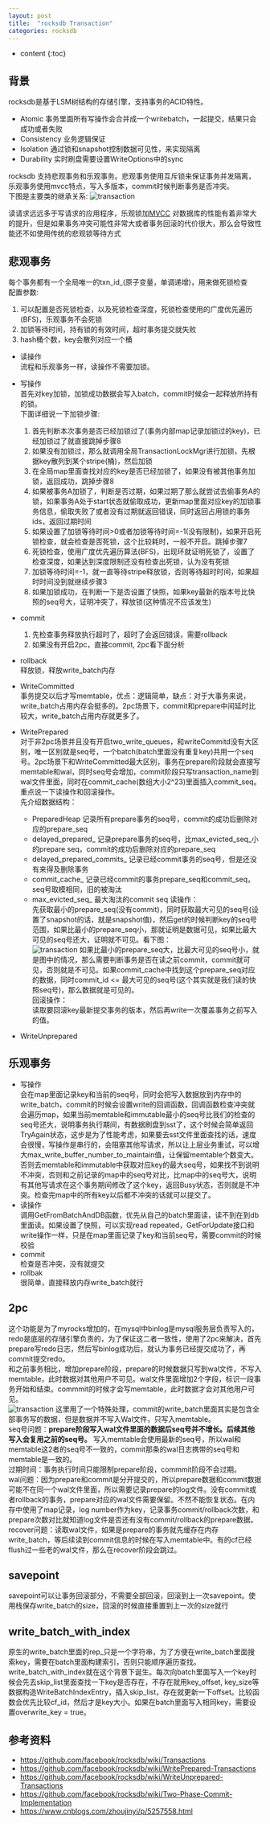 ```yaml
---
layout: post
title:  "rocksdb Transaction"
categories: rocksdb
---
```


* content
{:toc}

## 背景
rocksdb是基于LSM树结构的存储引擎，支持事务的ACID特性。
- Atomic 事务里面所有写操作会合并成一个writebatch，一起提交，结果只会成功或者失败
- Consistency 业务逻辑保证
- Isolation 通过锁和snapshot控制数据可见性，来实现隔离
- Durability 实时刷盘需要设置WriteOptions中的sync

rocksdb 支持悲观事务和乐观事务。悲观事务使用互斥锁来保证事务并发隔离，乐观事务使用mvcc特点，写入多版本，commit时候判断事务是否冲突。<br/>
下图是主要类的继承关系:
![transaction](/images/transaction-class.png)

读请求远远多于写请求的应用程序，乐观锁加[MVCC](https://en.wikipedia.org/wiki/Multiversion_concurrency_control) 对数据库的性能有着非常大的提升，但是如果事务冲突可能性非常大或者事务回滚的代价很大，那么会导致性能还不如使用传统的悲观锁等待方式

## 悲观事务
每个事务都有一个全局唯一的txn_id_(原子变量，单调递增)，用来做死锁检查<br/>
配置参数:
1. 可以配置是否死锁检查，以及死锁检查深度，死锁检查使用的广度优先遍历(BFS)，乐观事务不会死锁
2. 加锁等待时间，持有锁的有效时间，超时事务提交就失败
3. hash桶个数，key会散列对应一个桶

- 读操作<br/>
  流程和乐观事务一样，读操作不需要加锁。

- 写操作<br/>
  首先对key加锁，加锁成功数据会写入batch，commit时候会一起释放所持有的锁。<br/>
  下面详细说一下加锁步骤:
  1. 首先判断本次事务是否已经加锁过了(事务内部map记录加锁过的key)，已经加锁过了就直接跳掉步骤8
  2. 如果没有加锁过，那么就调用全局TransactionLockMgr进行加锁，先根据key散列到某个stripe(桶)，然后加锁
  3. 在全局map里面查找对应的key是否已经加锁了，如果没有被其他事务加锁，返回成功，跳掉步骤8
  4. 如果被事务A加锁了，判断是否过期，如果过期了那么就尝试去偷事务A的锁，如果事务A处于start状态就偷取成功，更新map里面对应key的加锁事务信息，偷取失败了或者没有过期就返回错误，同时返回占用锁的事务ids，返回过期时间
  5. 如果设置了加锁等待时间>0或者加锁等待时间=-1(没有限制)，如果开启死锁检查，就会检查是否死锁，这个比较耗时，一般不开启。跳掉步骤7
  6. 死锁检查，使用广度优先遍历算法(BFS)，出现环就证明死锁了，设置了检查深度，如果达到深度限制还没有检查出死锁，认为没有死锁
  7. 加锁等待时间=-1，就一直等待stripe释放锁，否则等待超时时间，如果超时时间没到就继续步骤3
  8. 如果加锁成功，在判断一下是否设置了快照，如果key最新的版本号比快照的seq号大，证明冲突了，释放锁(这种情况不应该发生) 
- commit<br/>
  1. 先检查事务释放执行超时了，超时了会返回错误，需要rollback
  2. 如果没有开启2pc，直接commit, 2pc看下面分析
- rollback<br/>
  释放锁，释放write_batch内存 

- WriteCommitted <br/>
  事务提交以后才写memtable，优点：逻辑简单，缺点：对于大事务来说，write_batch占用内存会挺多的。2pc场景下，commit和prepare中间延时比较大，write_batch占用内存就更多了。
- WritePrepared <br/>
  对于非2pc场景并且没有开启two_write_queues，和writeCommitd没有大区别，唯一区别就是seq号，一个batch(batch里面没有重复key)共用一个seq号。2pc场景下和WriteCommitted最大区别，事务在prepare阶段就会直接写memtable和wal，同时seq号会增加，commit阶段只写transaction_name到wal文件里面，同时在commit_cache(数组大小2^23)里面插入commit_seq。<br/>
  重点说一下读操作和回滚操作。<br/>
  先介绍数据结构：<br/>
  - PreparedHeap 记录所有prepare事务的seq号，commit的成功后删除对应的prepare_seq
  - delayed_prepared_ 记录prepare事务的seq号，比max_evicted_seq_小的prepare seq，commit的成功后删除对应的prepare_seq
  - delayed_prepared_commits_ 记录已经commit事务的seq号，但是还没有来得及删除事务
  - commit_cache_ 记录已经commit的事务prepare_seq和commit_seq，seq号取模相同，旧的被淘汰 <br/>
  - max_evicted_seq_ 最大淘汰的commit seq
  读操作：<br/>
  	先获取最小的prepare_seq(没有commit)，同时获取最大可见的seq号(设置了snapshot的话，就是snapshot值)，然后get的时候判断key的seq号范围，如果比最小的prepare_seq小，那就证明是数据可见，如果比最大可见的seq号还大，证明就不可见。看下图：<br/>
        ![transaction](/images/write_prepare_seq.png) 
        如果比最小的prepare_seq大，比最大可见的seq号小，就是图中的情况，那么需要判断事务是否在读之前commit，commit就可见，否则就是不可见。如果commit_cache中找到这个prepare_seq对应的数据，同时commit_id <= 最大可见的seq号(这个其实就是我们读的快照seq号)，那么数据就是可见的。<br/>
  回滚操作：<br/>
	读取要回滚key最新提交事务的版本，然后再write一次覆盖事务之前写入的值。
- WriteUnprepared

## 乐观事务
- 写操作<br/>
  会在map里面记录key和当前的seq号，同时会把写入数据放到内存中的write_batch，commit的时候会设置write的回调函数，回调函数检查冲突就会遍历map，如果当前memtable和immutable最小的seq号比我们的检查的seq号还大，说明事务执行期间，有数据刷盘到sst了，这个时候会简单返回TryAgain状态，这步是为了性能考虑，如果要去sst文件里面查找的话，速度会很慢，写操作是串行的，会阻塞其他写请求，所以让上层业务重试，可以增大max_write_buffer_number_to_maintain值，让保留memtable个数变大。否则去memtable和immutable中获取对应key的最大seq号，如果找不到说明不冲突，否则和之前记录的map中的seq号对比，比map中的seq号大，说明有其他写请求在这个事务期间修改了这个key，返回Busy状态，否则就是不冲突。检查完map中的所有key以后都不冲突的话就可以提交了。
- 读操作<br/>
  调用GetFromBatchAndDB函数，优先从自己的batch里面读，读不到在到db里面读。如果设置了快照，可以实现read repeated，GetForUpdate接口和write操作一样，只是在map里面记录了key和当前seq号，需要commit的时候校验
- commit<br/>
  检查是否冲突，没有就提交
- rollbak<br/>
  很简单，直接释放内存write_batch就行

## 2pc
  这个功能是为了myrocks增加的，在mysql中binlog是mysql服务层负责写入的，redo是底层的存储引擎负责的，为了保证这二者一致性，使用了2pc来解决，首先prepare写redo日志，然后写binlog成功后，就认为事务已经提交成功了，再commit提交redo。<br/>
  和之前事务相比，增加prepare阶段，prepare的时候数据只写到wal文件，不写入memtable，此时数据对其他用户不可见。wal文件里面增加2个字段，标识一段事务开始和结束。commmit的时候才会写memtable，此时数据才会对其他用户可见。<br/>
  ![transaction](/images/2pc_wal.png) 
  这里用了一个特殊处理，commit的write_batch里面其实是包含全部事务写的数据，但是数据并不写入Wal文件，只写入memtable。<br/>
  seq号问题：**prepare阶段写入wal文件里面的数据后seq号并不增长。后续其他写入会复用之前的seq号。** 写入memtable会使用最新的seq号，所以wal和memtable这2者的seq号不一致的，commit那条的wal日志携带的seq号和memtable是一致的。<br/>
  过期时间：事务执行时间只能限制prepare阶段，commmit阶段不会过期。<br/>
  wal问题：因为prepare和commit是分开提交的，所以prepare数据和commit数据可能不在同一个wal文件里面，所以需要记录prepare的log文件。没有commit或者rollback的事务，prepare对应的wal文件需要保留。不然不能恢复状态。在内存中使用了map记录，log number作为key，记录事务commit/rollback次数，和prepare次数对比就知道log文件是否还有没有commit/rollback的prepare数据。<br/>
  recover问题：读取wal文件，如果是prepare的事务就先缓存在内存write_batch，等后续读到commit信息的时候在写入memtable中。有的cf已经flush过一些老的wal文件，那么在recover阶段会跳过。

## savepoint
  savepoint可以让事务回滚部分，不需要全部回滚，回滚到上一次savepoint。使用栈保存write_batch的size，回滚的时候直接重置到上一次的size就行

## write_batch_with_index
  原生的write_batch里面的rep_只是一个字符串，为了方便在write_batch里面搜索key，需要在batch里面构建索引，否则只能顺序遍历查找。write_batch_with_index就在这个背景下诞生。每次向batch里面写入一个key时候会先去skip_list里面查找一下key是否存在，不存在就用key_offset, key_size等数据构造WriteBatchIndexEntry，插入skip_list，存在就更新一下offset。比较函数会优先比较cf_id，然后才是key大小。如果在batch里面写入相同key，需要设置overwrite_key = true。

## 参考资料
- https://github.com/facebook/rocksdb/wiki/Transactions
- https://github.com/facebook/rocksdb/wiki/WritePrepared-Transactions
- https://github.com/facebook/rocksdb/wiki/WriteUnprepared-Transactions
- https://github.com/facebook/rocksdb/wiki/Two-Phase-Commit-Implementation
- https://www.cnblogs.com/zhoujinyi/p/5257558.html
